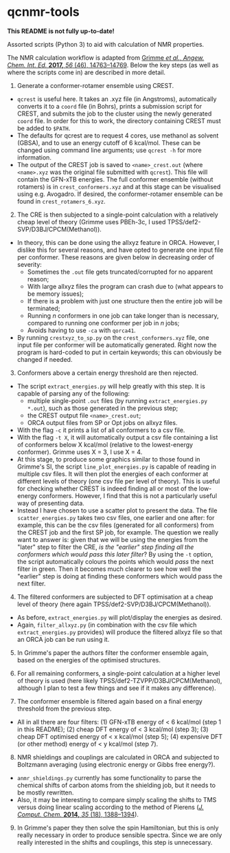 # qcnmr-tools

**This README is not fully up-to-date!**

Assorted scripts (Python 3) to aid with calculation of NMR properties.

The NMR calculation workflow is adapted from [Grimme *et al.*, *Angew. Chem. Int. Ed.* **2017,** *56* (46), 14763–14769](https://doi.org/10.1002/anie.201708266). Below the key steps (as well as where the scripts come in) are described in more detail.

1. Generate a conformer-rotamer ensemble using CREST.

 - `qcrest` is useful here. It takes an .xyz file (in Angstroms), automatically converts it to a `coord` file (in Bohrs), prints a submission script for CREST, and submits the job to the cluster using the newly generated `coord` file. In order for this to work, the directory containing CREST must be added to `$PATH`.
 - The defaults for qcrest are to request 4 cores, use methanol as solvent (GBSA), and to use an energy cutoff of 6 kcal/mol. These can be changed using command line arguments; use `qcrest -h` for more information.
 - The output of the CREST job is saved to `<name>_crest.out` (where `<name>.xyz` was the original file submitted with `qcrest`). This file will contain the GFN-xTB energies. The full conformer ensemble (without rotamers) is in `crest_conformers.xyz` and at this stage can be visualised using e.g. Avogadro. If desired, the conformer-rotamer ensemble can be found in `crest_rotamers_6.xyz`.

2. The CRE is then subjected to a single-point calculation with a relatively cheap level of theory (Grimme uses PBEh-3c, I used TPSS/def2-SVP/D3BJ/CPCM(Methanol)).

 - In theory, this can be done using the allxyz feature in ORCA. However, I dislike this for several reasons, and have opted to generate one input file per conformer. These reasons are given below in decreasing order of severity: 
   - Sometimes the `.out` file gets truncated/corrupted for no apparent reason;
   - With large allxyz files the program can crash due to (what appears to be memory issues);
   - If there is a problem with just one structure then the entire job will be terminated;
   - Running *n* conformers in one job can take longer than is necessary, compared to running one conformer per job in *n* jobs;
   - Avoids having to use `-ca` with `qorca41`.
 - By running `crestxyz_to_sp.py` on the `crest_conformers.xyz` file, one input file per conformer will be automatically generated. Right now the program is hard-coded to put in certain keywords; this can obviously be changed if needed.

3. Conformers above a certain energy threshold are then rejected.

 - The script `extract_energies.py` will help greatly with this step. It is capable of parsing any of the following:
   - multiple single-point `.out` files (by running `extract_energies.py *.out`), such as those generated in the previous step;
   - the CREST output file `<name>_crest.out`;
   - ORCA output files from SP or Opt jobs on allxyz files.
 - With the flag `-c` it prints a list of all conformers to a csv file.
 - With the flag `-t X`, it will automatically output a csv file containing a list of conformers below X kcal/mol (relative to the lowest-energy conformer). Grimme uses X = 3, I use X = 4.
 - At this stage, to produce some graphics similar to those found in Grimme's SI, the script `line_plot_energies.py` is capable of reading in multiple csv files. It will then plot the energies of each conformer at different levels of theory (one csv file per level of theory). This is useful for checking whether CREST is indeed finding all or most of the low-energy conformers. However, I find that this is not a particularly useful way of presenting data.
 - Instead I have chosen to use a scatter plot to present the data. The file `scatter_energies.py` takes two csv files, one earlier and one after: for example, this can be the csv files (generated for all conformers) from the CREST job and the first SP job, for example. The question we really want to answer is: given that we will be using the energies from the "later" step to filter the CRE, *is the "earlier" step finding all the conformers which would pass this later filter*? By using the `-t` option, the script automatically colours the points which would *pass* the next filter in green. Then it becomes much clearer to see how well the "earlier" step is doing at finding these conformers which would pass the next filter.

4. The filtered conformers are subjected to DFT optimisation at a cheap level of theory (here again TPSS/def2-SVP/D3BJ/CPCM(Methanol)).

 - As before, `extract_energies.py` will plot/display the energies as desired.
 - Again, `filter_allxyz.py` (in combination with the csv file which `extract_energies.py` provides) will produce the filtered allxyz file so that an ORCA job can be run using it.

5. In Grimme's paper the authors filter the conformer ensemble again, based on the energies of the optimised structures.

6. For all remaining conformers, a single-point calculation at a higher level of theory is used (here likely TPSS/def2-TZVPP/D3BJ/CPCM(Methanol), although I plan to test a few things and see if it makes any difference).

7. The conformer ensemble is filtered again based on a final energy threshold from the previous step.

 - All in all there are four filters: (1) GFN-xTB energy of < 6 kcal/mol (step 1 in this README); (2) cheap DFT energy of < 3 kcal/mol (step 3); (3) cheap DFT optimised energy of < x kcal/mol (step 5); (4) expensive DFT (or other method) energy of < y kcal/mol (step 7).

8. NMR shieldings and couplings are calculated in ORCA and subjected to Boltzmann averaging (using electronic energy or Gibbs free energy?).

 - `anmr_shieldings.py` currently has some functionality to parse the chemical shifts of carbon atoms from the shielding job, but it needs to be mostly rewritten.
 - Also, it may be interesting to compare simply scaling the shifts to TMS versus doing linear scaling according to the method of Pierens ([*J. Comput. Chem.* **2014,** *35* (18), 1388–1394](https://doi.org/10.1002/jcc.23638)).

9. In Grimme's paper they then solve the spin Hamiltonian, but this is only really necessary in order to produce sensible spectra. Since we are only really interested in the shifts and couplings, this step is unnecessary.

